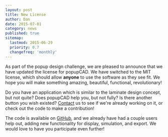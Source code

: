 ```yaml
---
layout: post
title: New License
author: Dan
date: 2015-07-01
category: news
published: true
sitemap:
  lastmod: 2015-06-29
  priority: 0.7
  changefreq: 'monthly'
---
```


As part of the popup design challenge, we are pleased to announce that we have updated the license for popupCAD.  We have switched to the MIT license, which should allow **anyone** to use the software as they see fit.  We hope you will make something amazing, beautiful, functional, revolutionary!

Do you have an application which is similar to the laminate design concept, but not quite?  Does popupCAD help you, but not fully?  Is there another button you wish existed?  [Contact]({{site.url}}/contact) us to see if we're already working on it, or check out the code to make a contribution!

The code is available on [GitHub]({{site.popupcad_source_path}}), and we already have had a couple users help out, adding new functionality for display, simulation, and export.  We would love to have you participate even further!

